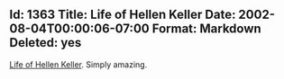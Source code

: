 Id: 1363
Title: Life of Hellen Keller
Date: 2002-08-04T00:00:06-07:00
Format: Markdown
Deleted: yes
--------------
[Life of Hellen
Keller](http://www.afb.org/info_document_view.asp?documentid=1351).
Simply amazing.
